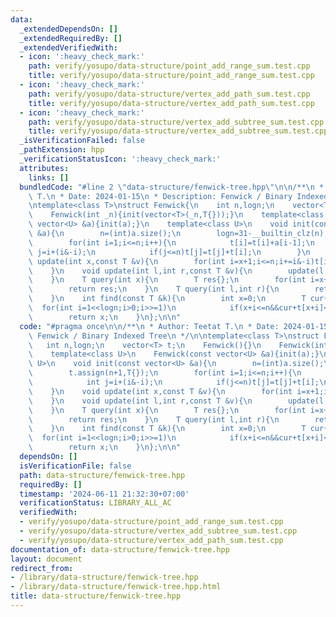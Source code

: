 ```yaml
---
data:
  _extendedDependsOn: []
  _extendedRequiredBy: []
  _extendedVerifiedWith:
  - icon: ':heavy_check_mark:'
    path: verify/yosupo/data-structure/point_add_range_sum.test.cpp
    title: verify/yosupo/data-structure/point_add_range_sum.test.cpp
  - icon: ':heavy_check_mark:'
    path: verify/yosupo/data-structure/vertex_add_path_sum.test.cpp
    title: verify/yosupo/data-structure/vertex_add_path_sum.test.cpp
  - icon: ':heavy_check_mark:'
    path: verify/yosupo/data-structure/vertex_add_subtree_sum.test.cpp
    title: verify/yosupo/data-structure/vertex_add_subtree_sum.test.cpp
  _isVerificationFailed: false
  _pathExtension: hpp
  _verificationStatusIcon: ':heavy_check_mark:'
  attributes:
    links: []
  bundledCode: "#line 2 \"data-structure/fenwick-tree.hpp\"\n\n/**\n * Author: Teetat\
    \ T.\n * Date: 2024-01-15\n * Description: Fenwick / Binary Indexed Tree\n */\n\
    \ntemplate<class T>\nstruct Fenwick{\n    int n,logn;\n    vector<T> t;\n    Fenwick(){}\n\
    \    Fenwick(int _n){init(vector<T>(_n,T{}));}\n    template<class U>\n    Fenwick(const\
    \ vector<U> &a){init(a);}\n    template<class U>\n    void init(const vector<U>\
    \ &a){\n        n=(int)a.size();\n        logn=31-__builtin_clz(n);\n        t.assign(n+1,T{});\n\
    \        for(int i=1;i<=n;i++){\n            t[i]=t[i]+a[i-1];\n            int\
    \ j=i+(i&-i);\n            if(j<=n)t[j]=t[j]+t[i];\n        }\n    }\n    void\
    \ update(int x,const T &v){\n        for(int i=x+1;i<=n;i+=i&-i)t[i]=t[i]+v;\n\
    \    }\n    void update(int l,int r,const T &v){\n        update(l,v),update(r+1,-v);\n\
    \    }\n    T query(int x){\n        T res{};\n        for(int i=x+1;i>0;i-=i&-i)res=res+t[i];\n\
    \        return res;\n    }\n    T query(int l,int r){\n        return query(r)-query(l-1);\n\
    \    }\n    int find(const T &k){\n        int x=0;\n        T cur{};\n      \
    \  for(int i=1<<logn;i>0;i>>=1)\n            if(x+i<=n&&cur+t[x+i]<=k)x+=i,cur=cur+t[x];\n\
    \        return x;\n    }\n};\n\n"
  code: "#pragma once\n\n/**\n * Author: Teetat T.\n * Date: 2024-01-15\n * Description:\
    \ Fenwick / Binary Indexed Tree\n */\n\ntemplate<class T>\nstruct Fenwick{\n \
    \   int n,logn;\n    vector<T> t;\n    Fenwick(){}\n    Fenwick(int _n){init(vector<T>(_n,T{}));}\n\
    \    template<class U>\n    Fenwick(const vector<U> &a){init(a);}\n    template<class\
    \ U>\n    void init(const vector<U> &a){\n        n=(int)a.size();\n        logn=31-__builtin_clz(n);\n\
    \        t.assign(n+1,T{});\n        for(int i=1;i<=n;i++){\n            t[i]=t[i]+a[i-1];\n\
    \            int j=i+(i&-i);\n            if(j<=n)t[j]=t[j]+t[i];\n        }\n\
    \    }\n    void update(int x,const T &v){\n        for(int i=x+1;i<=n;i+=i&-i)t[i]=t[i]+v;\n\
    \    }\n    void update(int l,int r,const T &v){\n        update(l,v),update(r+1,-v);\n\
    \    }\n    T query(int x){\n        T res{};\n        for(int i=x+1;i>0;i-=i&-i)res=res+t[i];\n\
    \        return res;\n    }\n    T query(int l,int r){\n        return query(r)-query(l-1);\n\
    \    }\n    int find(const T &k){\n        int x=0;\n        T cur{};\n      \
    \  for(int i=1<<logn;i>0;i>>=1)\n            if(x+i<=n&&cur+t[x+i]<=k)x+=i,cur=cur+t[x];\n\
    \        return x;\n    }\n};\n\n"
  dependsOn: []
  isVerificationFile: false
  path: data-structure/fenwick-tree.hpp
  requiredBy: []
  timestamp: '2024-06-11 21:32:30+07:00'
  verificationStatus: LIBRARY_ALL_AC
  verifiedWith:
  - verify/yosupo/data-structure/point_add_range_sum.test.cpp
  - verify/yosupo/data-structure/vertex_add_subtree_sum.test.cpp
  - verify/yosupo/data-structure/vertex_add_path_sum.test.cpp
documentation_of: data-structure/fenwick-tree.hpp
layout: document
redirect_from:
- /library/data-structure/fenwick-tree.hpp
- /library/data-structure/fenwick-tree.hpp.html
title: data-structure/fenwick-tree.hpp
---
```


